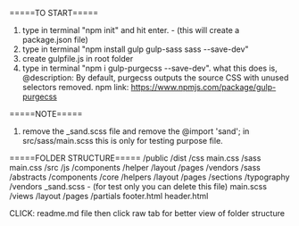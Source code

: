 =====TO START=====
1. type in terminal "npm init" and hit enter. - (this will create a package.json file)
2. type in terminal "npm install gulp gulp-sass sass --save-dev"
3. create gulpfile.js in root folder
4. type in terminal "npm i gulp-purgecss --save-dev". what this does is, 
    @description:
        By default, purgecss outputs the source CSS with unused selectors removed.
        npm link: https://www.npmjs.com/package/gulp-purgecss


=====NOTE=====
1. remove the _sand.scss file and remove the @import 'sand'; in src/sass/main.scss this is only for testing purpose file.

=====FOLDER STRUCTURE=====
/public
    /dist
        /css
            main.css
/sass
    main.css
/src
    /js
        /components
        /helper
        /layout
        /pages
        /vendors
    /sass
        /abstracts
        /components
        /core
        /helpers
        /layout
        /pages
        /sections
        /typography
        /vendors
        _sand.scss - (for test only you can delete this file)
        main.scss
/views
    /layout
    /pages
    /partials
        footer.html
        header.html
        
        
CLICK: readme.md file then click raw tab for better view of folder structure
